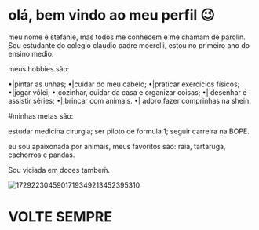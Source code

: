 # olá, bem vindo ao meu perfil 😉

meu nome é stefanie, mas todos me conhecem e me chamam de parolin. Sou estudante do colegio claudio padre moerelli, 
estou no primeiro ano do ensino medio.

meus hobbies são:

•|pintar as unhas;
•|cuidar do meu cabelo;
•|praticar exercícios físicos;
•|jogar vôlei;
•|cozinhar, cuidar da casa e organizar coisas;
•| desenhar e assistir séries;
•| brincar com animais.
•| adoro fazer comprinhas na shein.


#minhas metas são:

estudar medicina cirurgia;
ser piloto de formula 1;
seguir carreira na BOPE.

eu sou apaixonada por animais, meus favoritos são:
raia, tartaruga, cachorros e pandas.

Sou viciada em doces tambeḿ.


![1729223045901719349213452395310](https://github.com/user-attachments/assets/6b3314af-ec99-4d0c-8527-77f9df0140ef)


# VOLTE SEMPRE
